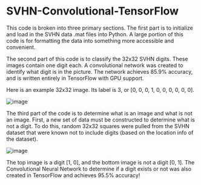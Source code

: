# SVHN-Convolutional-TensorFlow

This code is broken into three primary sections. The first part is to initialize and load in the SVHN data .mat files into Python. A large portion of this code is for formatting the data into something more accessible and convenient.

The second part of this code is to classify the 32x32 SVHN digits. These images contain one digit each. A convolutional network was created to identify what digit is in the picture. The network achieves 85.9% accuracy, and is written entirely in TensorFlow with GPU support. 

Here is an example 32x32 image. Its label is 3, or [0, 0, 0, 1, 0, 0, 0, 0, 0, 0].

![image](https://cloud.githubusercontent.com/assets/24555661/25565566/3c91f810-2d86-11e7-96b8-c2f89b1550a4.png)

The third part of the code is to determine what is an image and what is not an image. First, a new set of data must be constructed to determine what is not a digit. To do this, random 32x32 squares were pulled from the SVHN dataset that were known not to include digits (based on the location info of the dataset). 

![image](https://cloud.githubusercontent.com/assets/24555661/25565579/7c36d990-2d86-11e7-8876-3ec801ca7f76.png)

The top image is a digit [1, 0], and the bottom image is not a digit [0, 1]. The Convolutional Neural Network to determine if a digit exists or not was also created in TensorFlow and achieves 95.5% accuracy!

